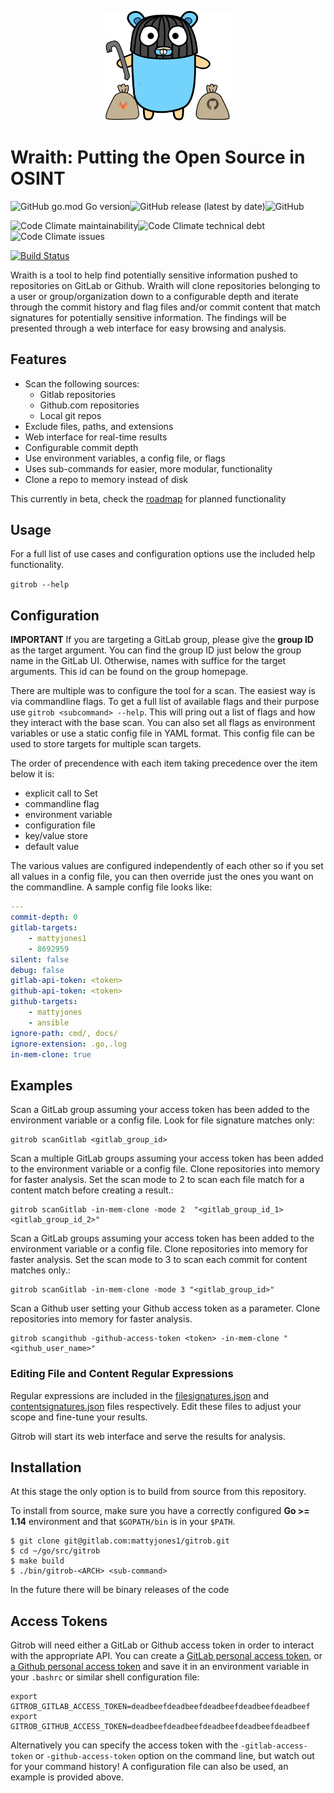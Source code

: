 <p align="center">
  <img src="./static/images/gopher_full.png" alt="Gitrob" width="200" />
</p>

# Wraith: Putting the Open Source in OSINT
![GitHub go.mod Go version](https://img.shields.io/github/go-mod/go-version/mattyjones/gitrob)![GitHub release (latest by date)](https://img.shields.io/github/v/release/mattyjones/gitrob)![GitHub](https://img.shields.io/github/license/mattyjones/gitrob)

![Code Climate maintainability](https://img.shields.io/codeclimate/maintainability/mattyjones/gitrob)![Code Climate technical debt](https://img.shields.io/codeclimate/tech-debt/mattyjones/gitrob)![Code Climate issues](https://img.shields.io/codeclimate/issues/mattyjones/gitrob)

[![Build Status](https://travis-ci.org/mattyjones/gitrob.svg?branch=master)](https://travis-ci.org/mattyjones/gitrob)


Wraith is a tool to help find potentially sensitive information pushed to repositories on GitLab or Github. Wraith will clone repositories belonging to a user or group/organization down to a configurable depth and iterate through the commit history and flag files and/or commit content that match signatures for potentially sensitive information. The findings will be presented through a web interface for easy browsing and analysis.

## Features

- Scan the following sources:
  - Gitlab repositories
  - Github.com repositories
  - Local git repos
- Exclude files, paths, and extensions
- Web interface for real-time results
- Configurable commit depth
- Use environment variables, a config file, or flags
- Uses sub-commands for easier, more modular, functionality
- Clone a repo to memory instead of disk

This currently in beta, check the [roadmap][1] for planned functionality

## Usage

For a full list of use cases and configuration options use the included help functionality.

`gitrob --help`


## Configuration

**IMPORTANT** If you are targeting a GitLab group, please give the **group ID** as the target argument.  You can find the group ID just below the group name in the GitLab UI.  Otherwise, names with suffice for the target arguments. This id can be found on the group homepage.

There are multiple was to configure the tool for a scan. The easiest way is via commandline flags. To get a full list of available flags and their purpose use `gitrob <subcommand> --help`. This will pring out a list of flags and how they interact with the base scan. You can also set all flags as environment variables or use a static config file in YAML format. This config file can be used to store targets for multiple scan targets.

The order of precendence with each item taking precedence over the item below it is:

- explicit call to Set
- commandline flag
- environment variable
- configuration file
- key/value store
- default value

The various values are configured independently of each other so if you set all values in a config file, you can then override just the ones you want on the commandline. A sample config file looks like:

```yaml
---
commit-depth: 0
gitlab-targets:
    - mattyjones1
    - 8692959
silent: false
debug: false
gitlab-api-token: <token>
github-api-token: <token>
github-targets:
    - mattyjones
    - ansible
ignore-path: cmd/, docs/
ignore-extension: .go,.log
in-mem-clone: true
```

## Examples

Scan a GitLab group assuming your access token has been added to the environment variable or a config file.  Look for file signature matches only:

    gitrob scanGitlab <gitlab_group_id>

Scan a multiple GitLab groups assuming your access token has been added to the environment variable or a config file.  Clone repositories into memory for faster analysis.  Set the scan mode to 2 to scan each file match for a content match before creating a result.:

    gitrob scanGitlab -in-mem-clone -mode 2  "<gitlab_group_id_1> <gitlab_group_id_2>"

Scan a GitLab groups assuming your access token has been added to the environment variable or a config file. Clone repositories into memory for faster analysis.  Set the scan mode to 3 to scan each commit for content matches only.:

    gitrob scanGitlab -in-mem-clone -mode 3 "<gitlab_group_id>"

Scan a Github user setting your Github access token as a parameter.  Clone repositories into memory for faster analysis.

    gitrob scangithub -github-access-token <token> -in-mem-clone "<github_user_name>"

### Editing File and Content Regular Expressions

Regular expressions are included in the [filesignatures.json](./rules/filesignatures.json) and [contentsignatures.json](./rules/contentsignatures.json) files respectively.  Edit these files to adjust your scope and fine-tune your results.

Gitrob will start its web interface and serve the results for analysis.

## Installation

At this stage the only option is to build from source from this repository.

To install from source, make sure you have a correctly configured **Go >= 1.14** environment and that `$GOPATH/bin` is in your `$PATH`.

    $ git clone git@gitlab.com:mattyjones1/gitrob.git
    $ cd ~/go/src/gitrob
    $ make build
    $ ./bin/gitrob-<ARCH> <sub-command>
    
In the future there will be binary releases of the code

## Access Tokens

Gitrob will need either a GitLab or Github access token in order to interact with the appropriate API.  You can create a [GitLab personal access token](https://docs.gitlab.com/ee/user/profile/personal_access_tokens.html), or [a Github personal access token](https://help.github.com/articles/creating-a-personal-access-token-for-the-command-line/) and save it in an environment variable in your `.bashrc` or similar shell configuration file:

    export GITROB_GITLAB_ACCESS_TOKEN=deadbeefdeadbeefdeadbeefdeadbeefdeadbeef
    export GITROB_GITHUB_ACCESS_TOKEN=deadbeefdeadbeefdeadbeefdeadbeefdeadbeef

Alternatively you can specify the access token with the `-gitlab-access-token` or `-github-access-token` option on the command line, but watch out for your command history! A configuration file can also be used, an example is provided above.

[1]: docs/development/roadmap.md

